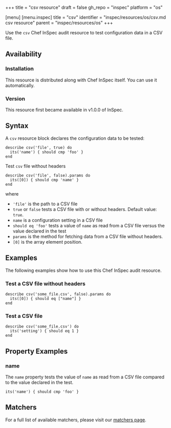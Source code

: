+++
title = "csv resource"
draft = false
gh_repo = "inspec"
platform = "os"

[menu]
  [menu.inspec]
    title = "csv"
    identifier = "inspec/resources/os/csv.md csv resource"
    parent = "inspec/resources/os"
+++

Use the `csv` Chef InSpec audit resource to test configuration data in a CSV file.

## Availability

### Installation

This resource is distributed along with Chef InSpec itself. You can use it automatically.

### Version

This resource first became available in v1.0.0 of InSpec.

## Syntax

A `csv` resource block declares the configuration data to be tested:

    describe csv('file', true) do
      its('name') { should cmp 'foo' }
    end

Test `csv` file without headers

    describe csv('file', false).params do
      its([0]) { should cmp 'name' }
    end

where

- `'file'` is the path to a CSV file
- `true` or `false` tests a CSV file with or without headers. Default value: `true`.
- `name` is a configuration setting in a CSV file
- `should eq 'foo'` tests a value of `name` as read from a CSV file versus the value declared in the test
- `params` is the method for fetching data from a CSV file without headers.
- `[0]` is the array element position.

## Examples

The following examples show how to use this Chef InSpec audit resource.

### Test a CSV file without headers

    describe csv('some_file.csv', false).params do
      its([0]) { should eq ["name"] }
    end

### Test a CSV file

    describe csv('some_file.csv') do
      its('setting') { should eq 1 }
    end

## Property Examples

### name

The `name` property tests the value of `name` as read from a CSV file compared to the value declared in the test.

    its('name') { should cmp 'foo' }

## Matchers

For a full list of available matchers, please visit our [matchers page](/inspec/matchers/).
